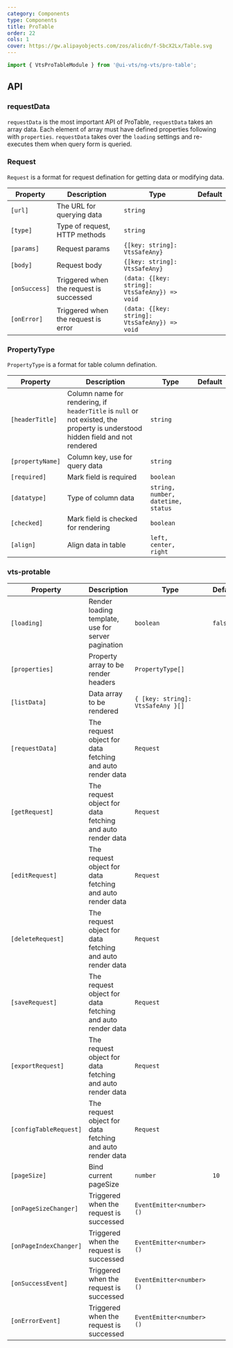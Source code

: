 ```yaml
---
category: Components
type: Components
title: ProTable
order: 22
cols: 1
cover: https://gw.alipayobjects.com/zos/alicdn/f-SbcX2Lx/Table.svg
---
```


```ts
import { VtsProTableModule } from '@ui-vts/ng-vts/pro-table';
```

## API

### requestData
`requestData` is the most important API of ProTable, `requestData` takes an array data. Each element of array must have defined properties following with `properties`. `requestData` takes over the `loading` settings and re-executes them when query form is queried.

### Request
`Request` is a format for request defination for getting data or modifying data.

| Property | Description | Type | Default |
| -------- | ----------- | ---- | ------- |
| `[url]` | The URL for querying data | `string` ||
| `[type]` | Type of request, HTTP methods | `string` |
| `[params]` | Request params | `{[key: string]: VtsSafeAny}` |
| `[body]` | Request body | `{[key: string]: VtsSafeAny}` |
| `[onSuccess]` | Triggered when the request is successed | `(data: {[key: string]: VtsSafeAny}) => void` |
| `[onError]` | Triggered when the request is error | `(data: {[key: string]: VtsSafeAny}) => void` |

### PropertyType
`PropertyType` is a format for table column defination.

| Property | Description | Type | Default |
| -------- | ----------- | ---- | ------- |
| `[headerTitle]` | Column name for rendering, if `headerTitle` is `null` or not existed, the property is understood hidden field and not rendered | `string` ||
| `[propertyName]` | Column key, use for query data | `string` |
| `[required]` | Mark field is required | `boolean` |
| `[datatype]` | Type of column data | `string, number, datetime, status` |
| `[checked]` | Mark field is checked for rendering | `boolean` |
| `[align]` | Align data in table | `left, center, right` |
 
### vts-protable

| Property | Description | Type | Default |
| -------- | ----------- | ---- | ------- |
| `[loading]` | Render loading template, use for server pagination | `boolean` | `false` |
| `[properties]` | Property array to be render headers | `PropertyType[]` |
| `[listData]` | Data array to be rendered | `{ [key: string]: VtsSafeAny }[]` |
| `[requestData]` | The request object for data fetching and auto render data | `Request` |
| `[getRequest]` | The request object for data fetching and auto render data | `Request` |
| `[editRequest]` | The request object for data fetching and auto render data | `Request` |
| `[deleteRequest]` | The request object for data fetching and auto render data | `Request` |
| `[saveRequest]` | The request object for data fetching and auto render data | `Request` |
| `[exportRequest]` | The request object for data fetching and auto render data | `Request` |
| `[configTableRequest]` | The request object for data fetching and auto render data | `Request` |
| `[pageSize]` | Bind current pageSize | `number` | `10` |
| `[onPageSizeChanger]` | Triggered when the request is successed | `EventEmitter<number>()` |
| `[onPageIndexChanger]` | Triggered when the request is successed | `EventEmitter<number>()` |
| `[onSuccessEvent]`| Triggered when the request is successed | `EventEmitter<number>()` |
| `[onErrorEvent]`| Triggered when the request is successed | `EventEmitter<number>()` |